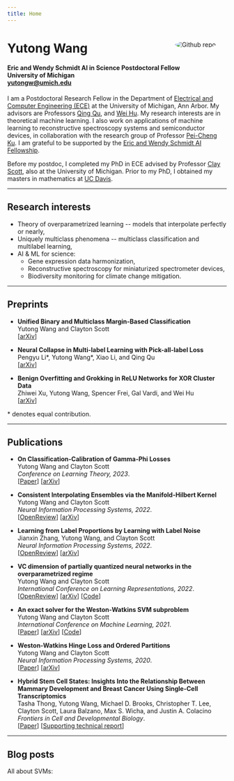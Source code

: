 ```yaml
---
title: Home
---
```


<img src="me.jpg" style="border-radius:50%;max-width:25%;min-width:40px;float:right;margin:25px" alt="Github repo" />

# Yutong Wang
#### Eric and Wendy Schmidt AI in Science Postdoctoral Fellow </br> University of Michigan </br> <A HREF="mailto: yutongw@umich.edu" > yutongw@umich.edu </A>

<!-- <span><img src="email.png" style="width:120px" alt="email" /></span>
-->


I am a Postdoctoral Research Fellow in the Department of [Electrical and Computer Engineering (ECE)](https://ece.engin.umich.edu/) at the University of Michigan, Ann Arbor.
My advisors are Professors
[Qing Qu](https://qingqu.engin.umich.edu/), 
and
[Wei Hu](https://weihu.me/).
My research interests are in theoretical machine learning.
I also work on applications of machine learning to reconstructive spectroscopy systems and semiconductor devices, in collaboration with the research group of Professor [Pei-Cheng Ku](https://web.eecs.umich.edu/~peicheng/).
I am grateful to be supported by the [Eric and Wendy Schmidt AI Fellowship](https://www.schmidtfutures.com/our-work/schmidt-ai-in-science-postdocs/). 


Before my postdoc, I completed my PhD in ECE advised by Professor
[Clay Scott](http://web.eecs.umich.edu/~cscott/), also at the University of Michigan.
Prior to my PhD, I obtained my masters in mathematics at [UC Davis](https://www.math.ucdavis.edu/).

---

## Research interests

- Theory of overparametrized learning -- models that interpolate perfectly or nearly,
- Uniquely multiclass phenomena -- multiclass classification and multilabel learning,
- AI & ML for science:
  - Gene expression data harmonization,
  - Reconstructive spectroscopy for miniaturized spectrometer devices,
  - Biodiversity monitoring for climate change mitigation.



---
## Preprints

- **Unified Binary and Multiclass Margin-Based Classification** </br>
Yutong Wang and Clayton Scott</br> 
[[arXiv](https://arxiv.org/abs/2311.17778)] 


- **Neural Collapse in Multi-label Learning with Pick-all-label Loss** </br>
Pengyu Li*, Yutong Wang*, Xiao Li, and Qing Qu</br> 
[[arXiv](https://arxiv.org/abs/2310.15903)] 


- **Benign Overfitting and Grokking in ReLU Networks for XOR Cluster Data** </br>
Zhiwei Xu, Yutong Wang, Spencer Frei, Gal Vardi, and Wei Hu</br> 
[[arXiv](https://arxiv.org/abs/2310.02541)] 


\* denotes equal contribution.

---
## Publications

- **On Classification-Calibration of Gamma-Phi Losses**</br>
Yutong Wang and Clayton Scott</br> 
*Conference on Learning Theory, 2023*.</br>
[[Paper](https://proceedings.mlr.press/v195/wang23c.html)] [[arXiv](http://arxiv.org/abs/2302.07321)] 



- **Consistent Interpolating Ensembles via the Manifold-Hilbert Kernel**</br>
Yutong Wang and Clayton Scott</br> 
*Neural Information Processing Systems, 2022*.</br> 
[[OpenReview](https://openreview.net/forum?id=zqQKGaNI4lp)]
[[arXiv](https://arxiv.org/abs/2205.09342)]

- **Learning from Label Proportions by Learning with Label Noise**</br>
Jianxin Zhang, Yutong Wang, and Clayton Scott</br>
*Neural Information Processing Systems, 2022*.</br> 
[[OpenReview](https://openreview.net/forum?id=cqyBfRwOTm1)]
[[arXiv](https://arxiv.org/abs/2203.02496)]


- **VC dimension of partially quantized neural networks in the overparametrized regime**</br>
Yutong Wang and Clayton Scott</br> 
*International Conference on Learning Representations, 2022*.</br> 
[[OpenReview](https://openreview.net/forum?id=7udZAsEzd60)]
[[arXiv](https://arxiv.org/abs/2110.02456)]
[[Code](https://github.com/YutongWangUMich/HANN)]

- **An exact solver for the Weston-Watkins SVM subproblem**</br>
Yutong Wang and Clayton Scott</br> 
*International Conference on Machine Learning, 2021*.</br> 
[[Paper](https://proceedings.mlr.press/v139/wang21u.html)]
[[arXiv](https://arxiv.org/abs/2102.05640)]
[[Code](https://github.com/YutongWangUMich/liblinear/)]

- **Weston-Watkins Hinge Loss and Ordered Partitions**</br>
Yutong Wang and Clayton Scott</br> 
*Neural Information Processing Systems, 2020*.</br> 
[[Paper](https://papers.nips.cc/paper/2020/hash/e5e6851e7f7ffd3530e7389e183aa468-Abstract.html)]
[[arXiv](https://arxiv.org/abs/2006.07346)]

- **Hybrid Stem Cell States: Insights Into the Relationship Between Mammary Development and Breast Cancer Using Single-Cell Transcriptomics**</br>
Tasha Thong, Yutong Wang, Michael D. Brooks, Christopher T. Lee, Clayton Scott, Laura Balzano, Max S. Wicha, and Justin A. Colacino</br>
*Frontiers in Cell and Developmental Biology*.</br>
[[Paper](https://www.frontiersin.org/articles/10.3389/fcell.2020.00288/full)]
[[Supporting technical report](https://www.biorxiv.org/content/10.1101/637488v1?rss=1)]


---
## Blog posts

All about SVMs:
